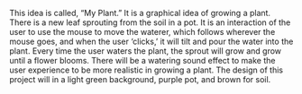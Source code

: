This idea is called, “My Plant.” It is a graphical idea of growing a plant.
There is a new leaf sprouting from the soil in a pot. 
It is an interaction of the user to use the mouse to move the waterer, which follows wherever the mouse goes, 
and when the user ‘clicks,’ it will tilt and pour the water into the plant. 
Every time the user waters the plant, the sprout will grow and grow until a flower blooms. 
There will be a watering sound effect to make the user experience to be more realistic in growing a plant. 
The design of this project will in a light green background, purple pot, and brown for soil. 

